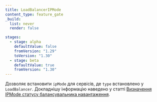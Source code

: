 ```yaml
---
title: LoadBalancerIPMode
content_type: feature_gate
_build:
  list: never
  render: false

stages:
  - stage: alpha
    defaultValue: false
    fromVersion: "1.29"
    toVersion: "1.30"
  - stage: beta
    defaultValue: true
    fromVersion: "1.30"
---
```

Дозволяє встановити `ipMode` для сервісів, де `type` встановлено у `LoadBalancer`. Докладнішу інформацію наведено у статті [Визначення IPMode статусу балансувальника навантаження](/uk/docs/concepts/services-networking/service/#load-balancer-ip-mode).
